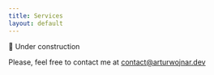 ```yaml
---
title: Services
layout: default
---
```


🚧 Under construction

Please, feel free to contact me at <a href="mailto:contact@arturwojnar.dev">contact@arturwojnar.dev</a>